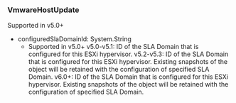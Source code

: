 ### VmwareHostUpdate
Supported in v5.0+

- configuredSlaDomainId: System.String
  - Supported in v5.0+
v5.0-v5.1: ID of the SLA Domain that is configured for this ESXi hypervisor.
v5.2-v5.3: ID of the SLA Domain that is configured for this ESXi hypervisor. Existing snapshots of the object will be retained with the configuration of specified SLA Domain.
v6.0+: ID of the SLA Domain that is configured for this ESXi hypervisor. Existing snapshots of the object will be retained with the configuration of specified SLA Domain.
